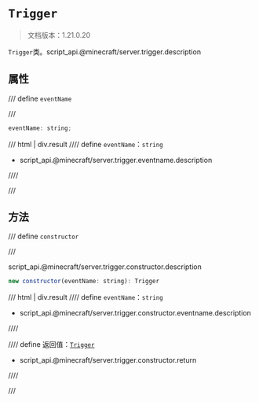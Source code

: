 # `Trigger`

> 文档版本：1.21.0.20

`Trigger`类。script_api.@minecraft/server.trigger.description

## 属性

/// define
`eventName`


///

```js
eventName: string;
```

/// html | div.result
//// define
`eventName`：`string`

- script_api.@minecraft/server.trigger.eventname.description


////

///


## 方法

/// define
`constructor`


///

script_api.@minecraft/server.trigger.constructor.description

```js
new constructor(eventName: string): Trigger
```

/// html | div.result
//// define
`eventName`：`string`

- script_api.@minecraft/server.trigger.constructor.eventname.description


////

//// define
返回值：[`Trigger`](./trigger.md)

- script_api.@minecraft/server.trigger.constructor.return


////

///

